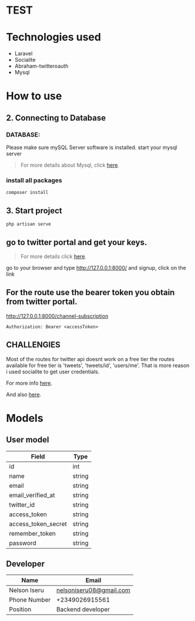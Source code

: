 # TEST


# Technologies used
-   Laravel
-   Socialite
-   Abraham-twitteroauth
-   Mysql



# How to use

## 2. Connecting to Database

### DATABASE:

Please make sure mySQL Server software is installed.
start your mysql server

> For more details about Mysql, click [here](https://mysql.com).


### install all packages
```
composer install
```

## 3. Start project
```
php artisan serve
```
## go to twitter portal and get your keys.
> For more details click [here](https://developer.twitter.com/).

go to your browser and type http://127.0.0.1:8000/ and signup, click on the link



## For the route use the bearer token you obtain from twitter portal.
http://127.0.0.1:8000/channel-subscription
```
Authorization: Bearer <accessToken>
```


## CHALLENGIES
Most of the routes for twitter api doesnt work on a free tier
the routes available for free tier is
'tweets',
'tweets/id',
'users/me'.
That is more reason i used socialite to get user credentials.

For more info [here](https://www.withblaze.app/blog/understanding-the-recent-changes-to-twitter-api-a-complete-guide).

And also [here](https://developer.twitter.com/en/portal/products).

# Models
## User model
| Field              | Type   | 
|-----------------   |--------|
| id                 | int    |
| name               | string |
| email              | string |
| email_verified_at  | string |
| twitter_id         | string |
| access_token       | string |
| access_token_secret| string |
| remember_token     | string |
| password           | string | 



## Developer
| Name            | Email                    | 
|-----------------|--------------------------|
| Nelson Iseru    | nelsoniseru08@gmail.com  |
| Phone Number    | +2349026915561           |
| Position        | Backend developer        |



